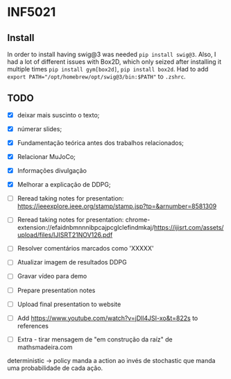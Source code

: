 # INF5021

## Install
In order to install having swig@3 was needed `pip install swig@3`.
Also, I had a lot of different issues with Box2D, which only seized after installing it multiple times `pip install gym[box2d]`, `pip install box2d`.
Had to add `export PATH="/opt/homebrew/opt/swig@3/bin:$PATH"` to `.zshrc`.

## TODO
- [X] deixar mais suscinto o texto;
- [X] númerar slides;
- [X] Fundamentação teórica antes dos trabalhos relacionados;
- [X] Relacionar MuJoCo;
- [X] Informações divulgação
- [X] Melhorar a explicação de DDPG;
- [ ] Reread taking notes for presentation: https://ieeexplore.ieee.org/stamp/stamp.jsp?tp=&arnumber=8581309 
- [ ] Reread taking notes for presentation: chrome-extension://efaidnbmnnnibpcajpcglclefindmkaj/https://ijisrt.com/assets/upload/files/IJISRT21NOV126.pdf
- [ ] Resolver comentários marcados como 'XXXXX'
- [ ] Atualizar imagem de resultados DDPG
- [ ] Gravar vídeo para demo
- [ ] Prepare presentation notes
- [ ] Upload final presentation to website
- [ ] Add https://www.youtube.com/watch?v=jDll4JSI-xo&t=822s to references
- [ ] Extra - tirar mensagem de "em construção da raíz" de mathsmadeira.com


deterministic -> policy manda a action ao invés de stochastic que manda uma probabilidade de cada ação.
